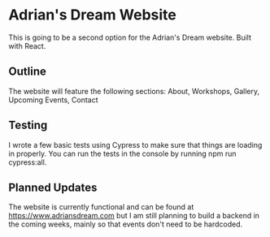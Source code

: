 # Adrian's Dream Website

This is going to be a second option for the Adrian's Dream website. Built with React.

## Outline
The website will feature the following sections: About, Workshops, Gallery, Upcoming Events, Contact

## Testing
I wrote a few basic tests using Cypress to make sure that things are loading in properly. You can run the tests in the console by running npm run cypress:all.

## Planned Updates
The website is currently functional and can be found at https://www.adriansdream.com but I am still planning to build a backend in the coming weeks, mainly so that events don't need to be hardcoded.